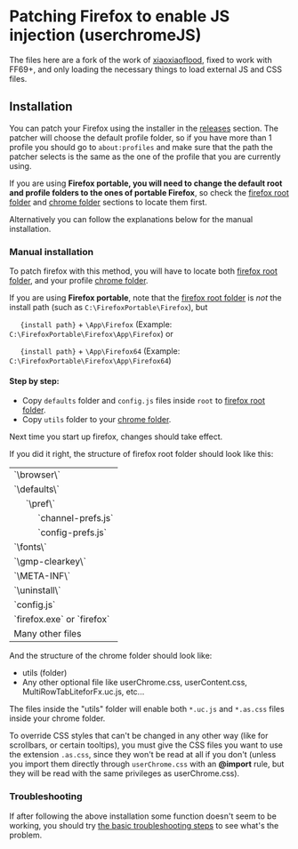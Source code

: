 # Patching Firefox to enable JS injection (userchromeJS)
The files here are a fork of the work of [xiaoxiaoflood](https://github.com/xiaoxiaoflood/firefox-scripts), fixed to work with FF69+, and only loading the necessary things to load external JS and CSS files.

## Installation
You can patch your Firefox using the installer in the [releases](https://github.com/Izheil/Quantum-Nox-Firefox-Dark-Full-Theme/releases) section. The patcher will choose the default profile folder, so if you have more than 1 profile you should go to `about:profiles` and make sure that the path the patcher selects is the same as the one of the profile that you are currently using.

If you are using **Firefox portable, you will need to change the default root and profile folders to the ones of portable Firefox**, so check the [firefox root folder](https://github.com/Izheil/Quantum-Nox-Firefox-Dark-Full-Theme/wiki/Chrome-and-Root-folders#firefox-root-folder) and [chrome folder](https://github.com/Izheil/Quantum-Nox-Firefox-Dark-Full-Theme/wiki/Chrome-and-Root-folders#the-chrome-folder) sections to locate them first.

Alternatively you can follow the explanations below for the manual installation.

### Manual installation
To patch firefox with this method, you will have to locate both [firefox root folder](https://github.com/Izheil/Quantum-Nox-Firefox-Dark-Full-Theme/wiki/Chrome-and-Root-folders#firefox-root-folder), and your profile [chrome folder](https://github.com/Izheil/Quantum-Nox-Firefox-Dark-Full-Theme/wiki/Chrome-and-Root-folders#the-chrome-folder).

If you are using **Firefox portable**, note that the [firefox root folder](https://github.com/Izheil/Quantum-Nox-Firefox-Dark-Full-Theme/wiki/Chrome-and-Root-folders#firefox-portable-1) is *not* the install path (such as `C:\FirefoxPortable\Firefox`), but 

&nbsp;&nbsp;&nbsp;&nbsp;&nbsp;`{install path}` + `\App\Firefox` (Example: `C:\FirefoxPortable\Firefox\App\Firefox`) or

&nbsp;&nbsp;&nbsp;&nbsp;&nbsp;`{install path}` + `\App\Firefox64` (Example: `C:\FirefoxPortable\Firefox\App\Firefox64`)


#### Step by step:
  * Copy `defaults` folder and `config.js` files inside `root` to [firefox root folder](https://github.com/Izheil/Quantum-Nox-Firefox-Dark-Full-Theme/wiki/Chrome-and-Root-folders#firefox-root-folder).
  * Copy `utils` folder to your [chrome folder](https://github.com/Izheil/Quantum-Nox-Firefox-Dark-Full-Theme/wiki/Chrome-and-Root-folders#the-chrome-folder).

Next time you start up firefox, changes should take effect.

If you did it right, the structure of firefox root folder should look like this:

<table>
  <tr>
    <td>`\browser\`</td>
  </tr>
  <tr>
    <td>`\defaults\`</td>
  </tr>
  <tr>
    <td>&nbsp;&nbsp;&nbsp;&nbsp;&nbsp;`\pref\`</td>
  </tr>
  <tr>
    <td>&nbsp;&nbsp;&nbsp;&nbsp;&nbsp;&nbsp;&nbsp;&nbsp;&nbsp;&nbsp;`channel-prefs.js`</td>
  </tr>
  <tr>
    <td>&nbsp;&nbsp;&nbsp;&nbsp;&nbsp;&nbsp;&nbsp;&nbsp;&nbsp;&nbsp;`config-prefs.js`</td>
  </tr>
  <tr>
    <td>`\fonts\`</td>
  </tr>
  <tr>
    <td>`\gmp-clearkey\`</td>
  </tr>
  <tr>
    <td>`\META-INF\`</td>
  </tr>
  <tr>
    <td>`\uninstall\`</td>
  </tr>
  <tr>
    <td>`config.js`</td>
  </tr>
  <tr>
    <td>`firefox.exe` or `firefox`</td>
  </tr>
  <tr>
    <td>Many other files</td>
  </tr>
</table>

And the structure of the chrome folder should look like:

  * utils (folder)
  * Any other optional file like userChrome.css, userContent.css, MultiRowTabLiteforFx.uc.js, etc...


The files inside the "utils" folder will enable both `*.uc.js` and `*.as.css` files inside your chrome folder.

To override CSS styles that can't be changed in any other way (like for scrollbars, or certain tooltips), you must give the CSS files you want to use the extension `.as.css`, since they won't be read at all if you don't (unless you import them directly through `userChrome.css` with an **@import** rule, but they will be read with the same privileges as userChrome.css).

### Troubleshooting

If after following the above installation some function doesn't seem to be working, you should try [the basic troubleshooting steps](https://github.com/Izheil/Quantum-Nox-Firefox-Dark-Full-Theme/wiki/Troubleshooting) to see what's the problem.